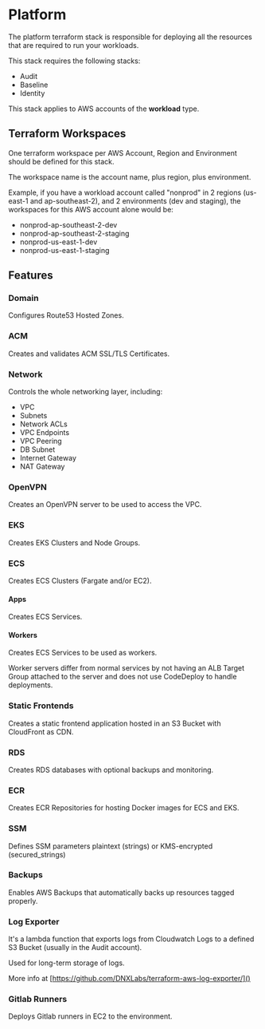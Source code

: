 # Platform

The platform terraform stack is responsible for deploying all the resources that are required to run your workloads.

This stack requires the following stacks:

* Audit
* Baseline
* Identity

This stack applies to AWS accounts of the **workload** type.

## Terraform Workspaces

One terraform workspace per AWS Account, Region and Environment should be defined for this stack.

The workspace name is the account name, plus region, plus environment.

Example, if you have a workload account called "nonprod" in 2 regions (us-east-1 and ap-southeast-2), and 2 environments (dev and staging), the workspaces for this AWS account alone would be:

* nonprod-ap-southeast-2-dev
* nonprod-ap-southeast-2-staging
* nonprod-us-east-1-dev
* nonprod-us-east-1-staging

## Features

### Domain

Configures Route53 Hosted Zones.

### ACM

Creates and validates ACM SSL/TLS Certificates.

### Network

Controls the whole networking layer, including:

* VPC
* Subnets
* Network ACLs
* VPC Endpoints
* VPC Peering
* DB Subnet
* Internet Gateway
* NAT Gateway

### OpenVPN

Creates an OpenVPN server to be used to access the VPC.

### EKS

Creates EKS Clusters and Node Groups.

### ECS

Creates ECS Clusters (Fargate and/or EC2).

#### Apps

Creates ECS Services.

#### Workers

Creates ECS Services to be used as workers.

Worker servers differ from normal services by not having an ALB Target Group attached to the server and does not use CodeDeploy to handle deployments.

### Static Frontends

Creates a static frontend application hosted in an S3 Bucket with CloudFront as CDN.

### RDS

Creates RDS databases with optional backups and monitoring.

### ECR

Creates ECR Repositories for hosting Docker images for ECS and EKS.

### SSM

Defines SSM parameters plaintext (strings) or KMS-encrypted (secured_strings)

### Backups

Enables AWS Backups that automatically backs up resources tagged properly.

### Log Exporter

It's a lambda function that exports logs from Cloudwatch Logs to a defined S3 Bucket (usually in the Audit account).

Used for long-term storage of logs.

More info at [https://github.com/DNXLabs/terraform-aws-log-exporter/]()

### Gitlab Runners

Deploys Gitlab runners in EC2 to the environment.